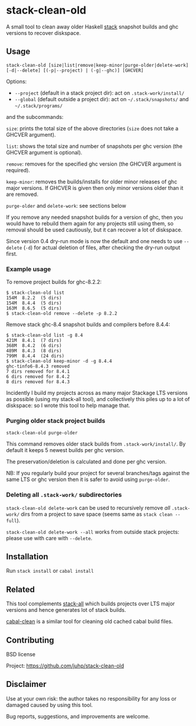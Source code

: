 # stack-clean-old

A small tool to clean away older Haskell [stack](https://docs.haskellstack.org)
snapshot builds and ghc versions to recover diskspace.

## Usage
`stack-clean-old [size|list|remove|keep-minor|purge-older|delete-work] [-d|--delete] [(-p|--project) | (-g|--ghc)] [GHCVER]
`

Options:

- `--project` (default in a stack project dir): act on `.stack-work/install/`
- `--global` (default outside a project dir): act on `~/.stack/snapshots/` and `~/.stack/programs/`

and the subcommands:

`size`:
    prints the total size of the above directories
    (`size` does not take a GHCVER argument).

`list`:
    shows the total size and number of snapshots per ghc version
    (the GHCVER argument is optional).

`remove`:
    removes for the specified ghc version (the GHCVER argument is required).

`keep-minor`:
    removes the builds/installs for older minor releases of ghc major versions.
    If GHCVER is given then only minor versions older than it are removed.

`purge-older` and `delete-work`:
    see sections below

If you remove any needed snapshot builds for a version of ghc,
then you would have to rebuild them again for any projects still using them,
so removal should be used cautiously, but it can recover a lot of diskspace.

Since version 0.4 dry-run mode is now the default and one needs to use
`--delete` (`-d`) for actual deletion of files,
after checking the dry-run output first.

### Example usage
To remove project builds for ghc-8.2.2:
```
$ stack-clean-old list
154M  8.2.2  (5 dirs)
154M  8.4.4  (5 dirs)
163M  8.6.5  (5 dirs)
$ stack-clean-old remove --delete -p 8.2.2
```

Remove stack ghc-8.4 snapshot builds and compilers before 8.4.4:
```
$ stack-clean-old list -g 8.4
421M  8.4.1  (7 dirs)
368M  8.4.2  (6 dirs)
489M  8.4.3  (8 dirs)
799M  8.4.4  (24 dirs)
$ stack-clean-old keep-minor -d -g 8.4.4
ghc-tinfo6-8.4.3 removed
7 dirs removed for 8.4.1
6 dirs removed for 8.4.2
8 dirs removed for 8.4.3
```

Incidently I build my projects across as many major Stackage LTS versions as possible (using my stack-all tool), and collectively this piles up to a lot of diskspace: so I wrote this tool to help manage that.

### Purging older stack project builds
```
stack-clean-old purge-older
```
This command removes older stack builds from `.stack-work/install/`.
By default it keeps 5 newest builds per ghc version.

The preservation/deletion is calculated and done per ghc version.

NB: If you regularly build your project for several branches/tags against the same LTS or ghc version then it is safer to avoid using `purge-older`.

### Deleting all `.stack-work/` subdirectories
`stack-clean-old delete-work` can be used to recursively remove
_all_ `.stack-work/` dirs from a project to save space
(seems same as `stack clean --full`).

`stack-clean-old delete-work --all` works from outside stack projects:
please use with care with `--delete`.

## Installation

Run `stack install` or `cabal install`

## Related
This tool complements [stack-all](https://hackage.haskell.org/package/stack-all)
which builds projects over LTS major versions and hence generates lot of stack builds.

[cabal-clean](https://hackage.haskell.org/package/cabal-clean) is
a similar tool for cleaning old cached cabal build files.

## Contributing
BSD license

Project: https://github.com/juhp/stack-clean-old

## Disclaimer
Use at your own risk: the author takes no responsibility for any loss or
damaged caused by using this tool.

Bug reports, suggestions, and improvements are welcome.
